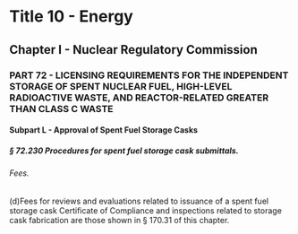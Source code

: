 
# Title 10 - Energy
## Chapter I - Nuclear Regulatory Commission
### PART 72 - LICENSING REQUIREMENTS FOR THE INDEPENDENT STORAGE OF SPENT NUCLEAR FUEL, HIGH-LEVEL RADIOACTIVE WASTE, AND REACTOR-RELATED GREATER THAN CLASS C WASTE
#### Subpart L - Approval of Spent Fuel Storage Casks
##### § 72.230 Procedures for spent fuel storage cask submittals.
###### Fees.

(d)Fees for reviews and evaluations related to issuance of a spent fuel storage cask Certificate of Compliance and inspections related to storage cask fabrication are those shown in § 170.31 of this chapter.

